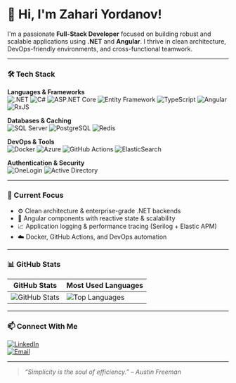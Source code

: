 # 👋 Hi, I'm Zahari Yordanov!

I'm a passionate **Full-Stack Developer** focused on building robust and scalable applications using **.NET** and **Angular**. I thrive in clean architecture, DevOps-friendly environments, and cross-functional teamwork.

---

### 🛠️ Tech Stack

**Languages & Frameworks**  
![.NET](https://img.shields.io/badge/.NET-512BD4?style=flat&logo=dotnet&logoColor=white)
![C#](https://img.shields.io/badge/C%23-239120?style=flat&logo=c-sharp&logoColor=white)
![ASP.NET Core](https://img.shields.io/badge/ASP.NET_Core-5C2D91?style=flat&logo=dotnet&logoColor=white)
![Entity Framework](https://img.shields.io/badge/Entity_Framework-512BD4?style=flat&logo=dotnet&logoColor=white)
![TypeScript](https://img.shields.io/badge/TypeScript-3178C6?style=flat&logo=typescript&logoColor=white)
![Angular](https://img.shields.io/badge/Angular-DD0031?style=flat&logo=angular&logoColor=white)
![RxJS](https://img.shields.io/badge/RxJS-B7178C?style=flat&logo=reactivex&logoColor=white)

**Databases & Caching**  
![SQL Server](https://img.shields.io/badge/SQL_Server-CC2927?style=flat&logo=microsoftsqlserver&logoColor=white)
![PostgreSQL](https://img.shields.io/badge/PostgreSQL-336791?style=flat&logo=postgresql&logoColor=white)
![Redis](https://img.shields.io/badge/Redis-DD0031?style=flat&logo=redis&logoColor=white)

**DevOps & Tools**  
![Docker](https://img.shields.io/badge/Docker-2496ED?style=flat&logo=docker&logoColor=white)
![Azure](https://img.shields.io/badge/Azure-0078D4?style=flat&logo=azure-devops&logoColor=white)
![GitHub Actions](https://img.shields.io/badge/GitHub_Actions-2088FF?style=flat&logo=githubactions&logoColor=white)
![ElasticSearch](https://img.shields.io/badge/ElasticSearch-005571?style=flat&logo=elasticsearch&logoColor=white)

**Authentication & Security**  
![OneLogin](https://img.shields.io/badge/OneLogin-000000?style=flat&logo=onelogin&logoColor=white)
![Active Directory](https://img.shields.io/badge/Active_Directory-003366?style=flat&logo=microsoft&logoColor=white)

---

### 🚀 Current Focus

- ⚙️ Clean architecture & enterprise-grade .NET backends  
- 🎯 Angular components with reactive state & scalability  
- 📈 Application logging & performance tracing (Serilog + Elastic APM)  
- ☁️ <!--CI/CD,-->Docker, GitHub Actions, and DevOps automation  

---

### 📊 GitHub Stats

| GitHub Stats | Most Used Languages |
|--------------|---------------------|
| ![GitHub Stats](https://github-readme-stats.vercel.app/api?username=ZackoYo&show_icons=true&hide_border=true&count_private=true&include_all_commits=true&hide=issues,contribs&theme=algolia) | ![Top Languages](https://github-readme-stats.vercel.app/api/top-langs/?username=ZackoYo&layout=compact&langs_count=6&theme=algolia&hide_border=true) |

---

### 📫 Connect With Me

[![LinkedIn](https://img.shields.io/badge/LinkedIn-blue?style=flat&logo=linkedin&logoColor=white)](https://linkedin.com/in/your-link)  
[![Email](https://img.shields.io/badge/Email-D14836?style=flat&logo=gmail&logoColor=white)](mailto:zarko@gmail.com)  
<!--[![Portfolio](https://img.shields.io/badge/Portfolio-000?style=flat&logo=firefox&logoColor=white)](https://your-portfolio-link.com)-->

---

> _“Simplicity is the soul of efficiency.” – Austin Freeman_
